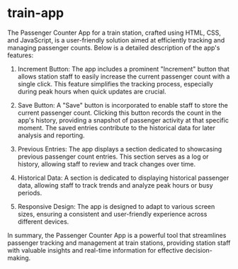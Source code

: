 # train-app
The Passenger Counter App for a train station, crafted using HTML, CSS, and JavaScript, is a user-friendly solution aimed at efficiently tracking and managing passenger counts. Below is a detailed description of the app's features:

1. Increment Button:
The app includes a prominent "Increment" button that allows station staff to easily increase the current passenger count with a single click.
This feature simplifies the tracking process, especially during peak hours when quick updates are crucial.

2. Save Button:
A "Save" button is incorporated to enable staff to store the current passenger count. Clicking this button records the count in the app's history, providing a snapshot of passenger activity at that specific moment.
The saved entries contribute to the historical data for later analysis and reporting.

3. Previous Entries:
The app displays a section dedicated to showcasing previous passenger count entries. This section serves as a log or history, allowing staff to review and track changes over time.

4. Historical Data:
A section is dedicated to displaying historical passenger data, allowing staff to track trends and analyze peak hours or busy periods.

5. Responsive Design:
The app is designed to adapt to various screen sizes, ensuring a consistent and user-friendly experience across different devices.

In summary, the Passenger Counter App is a powerful tool that streamlines passenger tracking and management at train stations, providing station staff with valuable insights and real-time information for effective decision-making.
